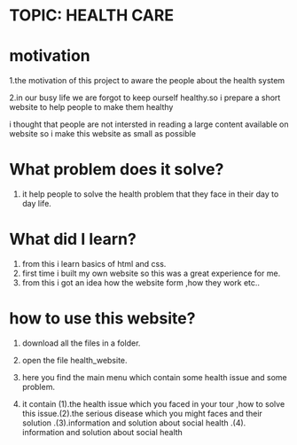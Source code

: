 
# TOPIC: HEALTH CARE

# motivation
1.the motivation of this project to aware the people about the health system 

2.in our busy life we are forgot to keep ourself healthy.so i prepare a short website to help people to make them healthy

i thought that people are not intersted in reading a large content available on website so i make this website as small as possible



# What problem does it solve?
1. it help people to solve the health problem that they face in their day to day life.

# What did I learn?
1. from this i learn basics of html and css.
2. first time i built my own website so this was a great experience for me.
3. from this i got an idea how the website form ,how they work etc..

# how to use this website?
1. download all the files in a folder.
2. open the file health_website.
3. here you find the main menu which contain some health issue and some problem.
    
4. it contain (1).the health issue which you faced in your tour ,how to solve this issue.(2).the serious disease which you might faces and their solution .(3).information and solution about social health .(4).
information and solution about social health 
